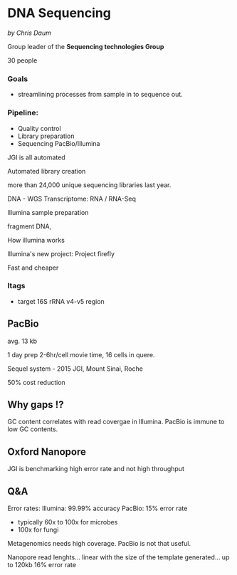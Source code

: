 # DNA Sequencing
*by Chris Daum*

Group leader of the **Sequencing technologies Group**

30 people

 ### Goals
  - streamlining processes from sample in to sequence out.

### Pipeline:
- Quality control
- Library preparation
- Sequencing PacBio/Illumina

JGI is all automated

Automated library creation

more than 24,000 unique sequencing libraries last year.

DNA - WGS
Transcriptome: RNA / RNA-Seq


Illumina sample preparation

fragment DNA,


How illumina works

Illumina's new project: Project firefly

Fast and cheaper


### Itags

- target 16S rRNA v4-v5 region  



## PacBio

avg. 13 kb

1 day prep 2-6hr/cell movie time, 16 cells in quere.

Sequel system - 2015
JGI, Mount Sinai, Roche

50% cost reduction

## Why gaps !?

GC content correlates with read covergae in Illumina. PacBio is immune to low GC contents.

## Oxford Nanopore
JGI is benchmarking
high error rate and not high throughput

## Q&A

Error rates:
Illumina: 99.99% accuracy
PacBio: 15% error rate
  - typically 60x to 100x for microbes
  - 100x for fungi

Metagenomics needs high coverage. PacBio is not that useful.

Nanopore read lenghts... linear with the size of the template generated... up to 120kb
16% error rate

